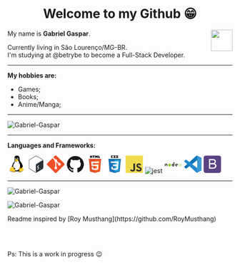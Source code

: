 <h1 align="center"> Welcome to my Github 😁 </h1>
<a href="https://github.com/GabrielGaspar447" target="_blank">
  <img align="right" src="https://cdn.iconscout.com/icon/free/png-256/github-108-438008.png" width="48px" height="48px">
</a>
<!-- <a href="https://www.linkedin.com/in/" target="_blank"> -->
<!--   <img align="right" src="https://i.ibb.co/Kx2GSrT/linkedin.png" width="48px" height="48px"></a><br/> -->
<p align="left" >
My name is <b>Gabriel Gaspar</b>.
</p>
<p align="left" >
Currently living in São Lourenço/MG-BR.<br />
I'm studying at @betrybe to become a Full-Stack Developer.</b>
</p>
<hr/>


<b>My hobbies are: </b>
  - Games;
  - Books;
  - Anime/Manga;
  <hr>



  <img src="https://github-readme-stats.vercel.app/api?username=GabrielGaspar447&show_icons=true&theme=nightowl" alt="Gabriel-Gaspar">

<hr>

**Languages and Frameworks:**  

<p align="left">
<img src="https://raw.githubusercontent.com/devicons/devicon/master/icons/linux/linux-original.svg" alt="linux" width="40" height="40" />
<img src="https://raw.githubusercontent.com/devicons/devicon/master/icons/bash/bash-original.svg" alt="linux" width="40" height="40" />
<img src="https://raw.githubusercontent.com/devicons/devicon/master/icons/git/git-original.svg" alt="git" width="40" height="40"/> 
<img src="https://raw.githubusercontent.com/devicons/devicon/master/icons/github/github-original.svg" alt="git" width="40" height="40"/>
<img src="https://raw.githubusercontent.com/devicons/devicon/master/icons/html5/html5-original-wordmark.svg" alt="html5" width="40" height="40"/> 
<img src="https://raw.githubusercontent.com/devicons/devicon/master/icons/css3/css3-original-wordmark.svg" alt="css3" width="40" height="40"/> 
<img src="https://raw.githubusercontent.com/devicons/devicon/master/icons/javascript/javascript-original.svg" alt="javascript" width="40" height="40"/> 
<img src="https://www.learnstorybook.com/intro-to-storybook/logo-jest.png" alt="jest" width="40" height="40" />
<!-- <img src="https://raw.githubusercontent.com/devicons/devicon/master/icons/react/react-original-wordmark.svg" alt="react" width="40" height="40"/>  -->
<!-- <img src="https://raw.githubusercontent.com/devicons/devicon/master/icons/redux/redux-original.svg" alt="redux" width="40" height="40"/>  -->
<!-- <img src="https://raw.githubusercontent.com/devicons/devicon/master/icons/mysql/mysql-original-wordmark.svg" alt="mysql" width="40" height="40"/>  -->
<!-- <img src="https://raw.githubusercontent.com/devicons/devicon/master/icons/mongodb/mongodb-original-wordmark.svg" alt="mongodb" width="40" height="40"/>  -->
<img src="https://raw.githubusercontent.com/devicons/devicon/master/icons/nodejs/nodejs-original-wordmark.svg" alt="nodejs" width="40" height="40"/> 
<!-- <img src="https://raw.githubusercontent.com/devicons/devicon/master/icons/express/express-original-wordmark.svg" alt="express" width="40" height="40"/>  -->
<img src="https://raw.githubusercontent.com/devicons/devicon/master/icons/vscode/vscode-original.svg" alt="linux" width="40" height="40" />
<!-- <img src="https://raw.githubusercontent.com/devicons/devicon/master/icons/heroku/heroku-plain.svg" alt="heroku" width="40" height="40" /> -->
<!-- <img src="https://raw.githubusercontent.com/devicons/devicon/master/icons/python/python-plain.svg" alt="Python" width="40" height="40" /> -->
<!-- <img src="https://raw.githubusercontent.com/devicons/devicon/master/icons/jquery/jquery-plain.svg" alt="Jquery" width="40" height="40" /> -->
<!-- <img src="https://raw.githubusercontent.com/devicons/devicon/master/icons/django/django-plain.svg" alt="Django" width="40" height="40" /> -->
<img src="https://raw.githubusercontent.com/devicons/devicon/master/icons/bootstrap/bootstrap-plain.svg" alt="Bootstrap" width="40" height="40" />
<!-- <img src="https://raw.githubusercontent.com/devicons/devicon/master/icons/docker/docker-plain.svg" alt="Docker" width="40" height="40" /> -->
<!-- <img src="https://raw.githubusercontent.com/devicons/devicon/master/icons/postgresql/postgresql-plain.svg" alt="postgresql" width="40" height="40" /> -->
<!-- <img src="https://raw.githubusercontent.com/devicons/devicon/master/icons/typescript/typescript-plain.svg" alt="typescript" width="40" height="40" /> -->
</p>
<hr>

<p align="left"> <img src="https://komarev.com/ghpvc/?username=GabrielGaspar447" alt="Gabriel-Gaspar" /> </p>

 <img src="https://github-readme-stats.vercel.app/api/top-langs/?username=GabrielGaspar447&layout=compact&theme=nightowl" alt="Gabriel-Gaspar">

<br>

 <p font-size="10px">Readme inspired by [Roy Musthang](https://github.com/RoyMusthang)</p>
 
 <br>
 <br>
 
 <p font-size="8px">Ps: This is a work in progress 😉</p>
 
 

